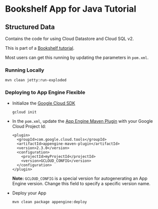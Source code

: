 # Bookshelf App for Java Tutorial
## Structured Data

Contains the code for using Cloud Datastore and Cloud SQL v2.

This is part of a [Bookshelf tutorial](https://cloud.google.com/java/getting-started/tutorial-app).

Most users can get this running by updating the parameters in `pom.xml`.

### Running Locally

    mvn clean jetty:run-exploded

### Deploying to App Engine Flexible

* Initialize the [Google Cloud SDK]()

      gcloud init

* In the `pom.xml`, update the [App Engine Maven Plugin](https://cloud.google.com/appengine/docs/standard/java/tools/maven-reference)
with your Google Cloud Project Id:

  ```
  <plugin>
    <groupId>com.google.cloud.tools</groupId>
    <artifactId>appengine-maven-plugin</artifactId>
    <version>2.3.0</version>
    <configuration>
      <projectId>myProjectId</projectId>
      <version>GCLOUD_CONFIG</version>
    </configuration>
  </plugin>
  ```
  **Note:** `GCLOUD_CONFIG` is a special version for autogenerating an App Engine
  version. Change this field to specify a specific version name.

* Deploy your App

      mvn clean package appengine:deploy
